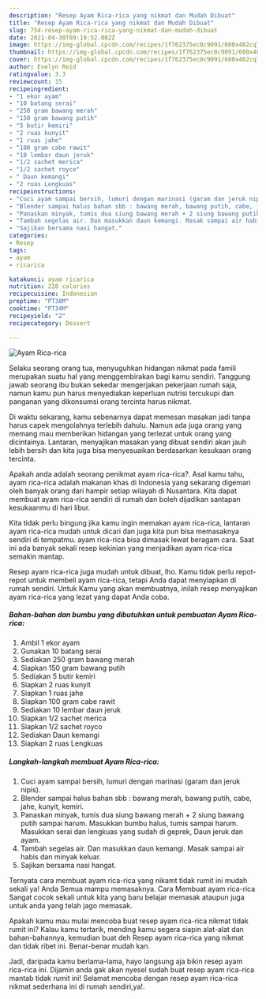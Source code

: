 ```yaml
---
description: "Resep Ayam Rica-rica yang nikmat dan Mudah Dibuat"
title: "Resep Ayam Rica-rica yang nikmat dan Mudah Dibuat"
slug: 754-resep-ayam-rica-rica-yang-nikmat-dan-mudah-dibuat
date: 2021-04-30T09:19:52.082Z
image: https://img-global.cpcdn.com/recipes/1f762375ec0c9091/680x482cq70/ayam-rica-rica-foto-resep-utama.jpg
thumbnail: https://img-global.cpcdn.com/recipes/1f762375ec0c9091/680x482cq70/ayam-rica-rica-foto-resep-utama.jpg
cover: https://img-global.cpcdn.com/recipes/1f762375ec0c9091/680x482cq70/ayam-rica-rica-foto-resep-utama.jpg
author: Evelyn Reid
ratingvalue: 3.3
reviewcount: 15
recipeingredient:
- "1 ekor ayam"
- "10 batang serai"
- "250 gram bawang merah"
- "150 gram bawang putih"
- "5 butir kemiri"
- "2 ruas kunyit"
- "1 ruas jahe"
- "100 gram cabe rawit"
- "10 lembar daun jeruk"
- "1/2 sachet merica"
- "1/2 sachet royco"
- " Daun kemangi"
- "2 ruas Lengkuas"
recipeinstructions:
- "Cuci ayam sampai bersih, lumuri dengan marinasi (garam dan jeruk nipis)."
- "Blender sampai halus bahan sbb : bawang merah, bawang putih, cabe, jahe, kunyit, kemiri."
- "Panaskan minyak, tumis dua siung bawang merah + 2 siung bawang putih sampai harum. Masukkan bumbu halus, tumis sampai harum. Masukkan serai dan lengkuas yang sudah di geprek, Daun jeruk dan ayam."
- "Tambah segelas air. Dan masukkan daun kemangi. Masak sampai air habis dan minyak keluar."
- "Sajikan bersama nasi hangat."
categories:
- Resep
tags:
- ayam
- ricarica

katakunci: ayam ricarica 
nutrition: 228 calories
recipecuisine: Indonesian
preptime: "PT38M"
cooktime: "PT34M"
recipeyield: "2"
recipecategory: Dessert

---
```



![Ayam Rica-rica](https://img-global.cpcdn.com/recipes/1f762375ec0c9091/680x482cq70/ayam-rica-rica-foto-resep-utama.jpg)

Selaku seorang orang tua, menyuguhkan hidangan nikmat pada famili merupakan suatu hal yang menggembirakan bagi kamu sendiri. Tanggung jawab seorang ibu bukan sekedar mengerjakan pekerjaan rumah saja, namun kamu pun harus menyediakan keperluan nutrisi tercukupi dan panganan yang dikonsumsi orang tercinta harus nikmat.

Di waktu  sekarang, kamu sebenarnya dapat memesan masakan jadi tanpa harus capek mengolahnya terlebih dahulu. Namun ada juga orang yang memang mau memberikan hidangan yang terlezat untuk orang yang dicintainya. Lantaran, menyajikan masakan yang dibuat sendiri akan jauh lebih bersih dan kita juga bisa menyesuaikan berdasarkan kesukaan orang tercinta. 



Apakah anda adalah seorang penikmat ayam rica-rica?. Asal kamu tahu, ayam rica-rica adalah makanan khas di Indonesia yang sekarang digemari oleh banyak orang dari hampir setiap wilayah di Nusantara. Kita dapat membuat ayam rica-rica sendiri di rumah dan boleh dijadikan santapan kesukaanmu di hari libur.

Kita tidak perlu bingung jika kamu ingin memakan ayam rica-rica, lantaran ayam rica-rica mudah untuk dicari dan juga kita pun bisa memasaknya sendiri di tempatmu. ayam rica-rica bisa dimasak lewat beragam cara. Saat ini ada banyak sekali resep kekinian yang menjadikan ayam rica-rica semakin mantap.

Resep ayam rica-rica juga mudah untuk dibuat, lho. Kamu tidak perlu repot-repot untuk membeli ayam rica-rica, tetapi Anda dapat menyiapkan di rumah sendiri. Untuk Kamu yang akan membuatnya, inilah resep menyajikan ayam rica-rica yang lezat yang dapat Anda coba.

<!--inarticleads1-->

##### Bahan-bahan dan bumbu yang dibutuhkan untuk pembuatan Ayam Rica-rica:

1. Ambil 1 ekor ayam
1. Gunakan 10 batang serai
1. Sediakan 250 gram bawang merah
1. Siapkan 150 gram bawang putih
1. Sediakan 5 butir kemiri
1. Siapkan 2 ruas kunyit
1. Siapkan 1 ruas jahe
1. Siapkan 100 gram cabe rawit
1. Sediakan 10 lembar daun jeruk
1. Siapkan 1/2 sachet merica
1. Siapkan 1/2 sachet royco
1. Sediakan  Daun kemangi
1. Siapkan 2 ruas Lengkuas




<!--inarticleads2-->

##### Langkah-langkah membuat Ayam Rica-rica:

1. Cuci ayam sampai bersih, lumuri dengan marinasi (garam dan jeruk nipis).
1. Blender sampai halus bahan sbb : bawang merah, bawang putih, cabe, jahe, kunyit, kemiri.
1. Panaskan minyak, tumis dua siung bawang merah + 2 siung bawang putih sampai harum. Masukkan bumbu halus, tumis sampai harum. Masukkan serai dan lengkuas yang sudah di geprek, Daun jeruk dan ayam.
1. Tambah segelas air. Dan masukkan daun kemangi. Masak sampai air habis dan minyak keluar.
1. Sajikan bersama nasi hangat.




Ternyata cara membuat ayam rica-rica yang nikamt tidak rumit ini mudah sekali ya! Anda Semua mampu memasaknya. Cara Membuat ayam rica-rica Sangat cocok sekali untuk kita yang baru belajar memasak ataupun juga untuk anda yang telah jago memasak.

Apakah kamu mau mulai mencoba buat resep ayam rica-rica nikmat tidak rumit ini? Kalau kamu tertarik, mending kamu segera siapin alat-alat dan bahan-bahannya, kemudian buat deh Resep ayam rica-rica yang nikmat dan tidak ribet ini. Benar-benar mudah kan. 

Jadi, daripada kamu berlama-lama, hayo langsung aja bikin resep ayam rica-rica ini. Dijamin anda gak akan nyesel sudah buat resep ayam rica-rica mantab tidak rumit ini! Selamat mencoba dengan resep ayam rica-rica nikmat sederhana ini di rumah sendiri,ya!.

